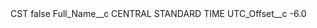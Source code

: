 <?xml version="1.0" encoding="UTF-8"?>
<CustomMetadata xmlns="http://soap.sforce.com/2006/04/metadata" xmlns:xsi="http://www.w3.org/2001/XMLSchema-instance" xmlns:xsd="http://www.w3.org/2001/XMLSchema">
    <label>CST</label>
    <protected>false</protected>
    <values>
        <field>Full_Name__c</field>
        <value xsi:type="xsd:string">CENTRAL STANDARD TIME</value>
    </values>
    <values>
        <field>UTC_Offset__c</field>
        <value xsi:type="xsd:double">-6.0</value>
    </values>
</CustomMetadata>
